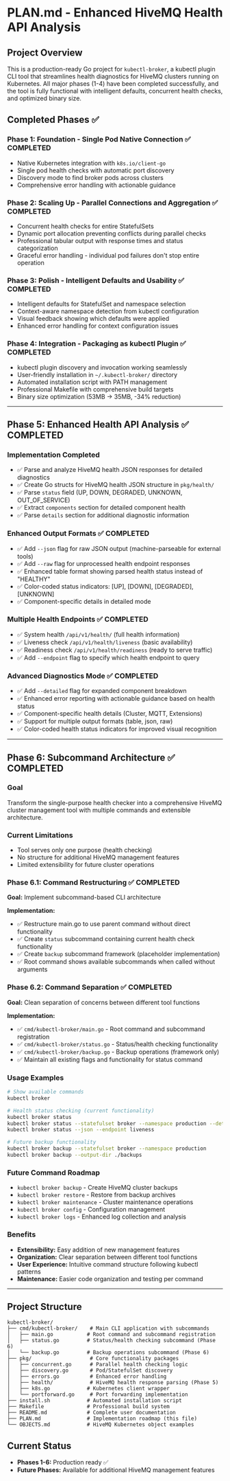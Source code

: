 # PLAN.md - Enhanced HiveMQ Health API Analysis

## Project Overview

This is a production-ready Go project for `kubectl-broker`, a kubectl plugin CLI tool that streamlines health diagnostics for HiveMQ clusters running on Kubernetes. All major phases (1-4) have been completed successfully, and the tool is fully functional with intelligent defaults, concurrent health checks, and optimized binary size.

## Completed Phases ✅

### Phase 1: Foundation - Single Pod Native Connection ✅ COMPLETED
- Native Kubernetes integration with `k8s.io/client-go`
- Single pod health checks with automatic port discovery
- Discovery mode to find broker pods across clusters
- Comprehensive error handling with actionable guidance

### Phase 2: Scaling Up - Parallel Connections and Aggregation ✅ COMPLETED  
- Concurrent health checks for entire StatefulSets
- Dynamic port allocation preventing conflicts during parallel checks
- Professional tabular output with response times and status categorization
- Graceful error handling - individual pod failures don't stop entire operation

### Phase 3: Polish - Intelligent Defaults and Usability ✅ COMPLETED
- Intelligent defaults for StatefulSet and namespace selection
- Context-aware namespace detection from kubectl configuration
- Visual feedback showing which defaults were applied
- Enhanced error handling for context configuration issues

### Phase 4: Integration - Packaging as kubectl Plugin ✅ COMPLETED
- kubectl plugin discovery and invocation working seamlessly
- User-friendly installation in `~/.kubectl-broker/` directory
- Automated installation script with PATH management
- Professional Makefile with comprehensive build targets
- Binary size optimization (53MB → 35MB, -34% reduction)

---

## Phase 5: Enhanced Health API Analysis ✅ COMPLETED

### Implementation Completed
- ✅ Parse and analyze HiveMQ health JSON responses for detailed diagnostics
- ✅ Create Go structs for HiveMQ health JSON structure in `pkg/health/`
- ✅ Parse `status` field (UP, DOWN, DEGRADED, UNKNOWN, OUT_OF_SERVICE)
- ✅ Extract `components` section for detailed component health
- ✅ Parse `details` section for additional diagnostic information

### Enhanced Output Formats ✅ COMPLETED
- ✅ Add `--json` flag for raw JSON output (machine-parseable for external tools)
- ✅ Add `--raw` flag for unprocessed health endpoint responses
- ✅ Enhanced table format showing parsed health status instead of "HEALTHY"
- ✅ Color-coded status indicators: [UP], [DOWN], [DEGRADED], [UNKNOWN]
- ✅ Component-specific details in detailed mode

### Multiple Health Endpoints ✅ COMPLETED
- ✅ System health `/api/v1/health/` (full health information)
- ✅ Liveness check `/api/v1/health/liveness` (basic availability)
- ✅ Readiness check `/api/v1/health/readiness` (ready to serve traffic)
- ✅ Add `--endpoint` flag to specify which health endpoint to query

### Advanced Diagnostics Mode ✅ COMPLETED
- ✅ Add `--detailed` flag for expanded component breakdown
- ✅ Enhanced error reporting with actionable guidance based on health status
- ✅ Component-specific health details (Cluster, MQTT, Extensions)
- ✅ Support for multiple output formats (table, json, raw)
- ✅ Color-coded health status indicators for improved visual recognition

---

## Phase 6: Subcommand Architecture ✅ COMPLETED

### Goal
Transform the single-purpose health checker into a comprehensive HiveMQ cluster management tool with multiple commands and extensible architecture.

### Current Limitations
- Tool serves only one purpose (health checking)
- No structure for additional HiveMQ management features
- Limited extensibility for future cluster operations

### Phase 6.1: Command Restructuring ✅ COMPLETED
**Goal:** Implement subcommand-based CLI architecture

**Implementation:**
- ✅ Restructure main.go to use parent command without direct functionality
- ✅ Create `status` subcommand containing current health check functionality
- ✅ Create `backup` subcommand framework (placeholder implementation)
- ✅ Root command shows available subcommands when called without arguments

### Phase 6.2: Command Separation ✅ COMPLETED
**Goal:** Clean separation of concerns between different tool functions

**Implementation:**
- ✅ `cmd/kubectl-broker/main.go` - Root command and subcommand registration
- ✅ `cmd/kubectl-broker/status.go` - Status/health checking functionality
- ✅ `cmd/kubectl-broker/backup.go` - Backup operations (framework only)
- ✅ Maintain all existing flags and functionality for status command

### Usage Examples
```bash
# Show available commands
kubectl broker

# Health status checking (current functionality)
kubectl broker status
kubectl broker status --statefulset broker --namespace production --detailed
kubectl broker status --json --endpoint liveness

# Future backup functionality
kubectl broker backup --statefulset broker --namespace production
kubectl broker backup --output-dir ./backups
```

### Future Command Roadmap
- `kubectl broker backup` - Create HiveMQ cluster backups
- `kubectl broker restore` - Restore from backup archives
- `kubectl broker maintenance` - Cluster maintenance operations
- `kubectl broker config` - Configuration management
- `kubectl broker logs` - Enhanced log collection and analysis

### Benefits
- **Extensibility:** Easy addition of new management features
- **Organization:** Clear separation between different tool functions
- **User Experience:** Intuitive command structure following kubectl patterns
- **Maintenance:** Easier code organization and testing per command

---

## Project Structure
```
kubectl-broker/
├── cmd/kubectl-broker/    # Main CLI application with subcommands
│   ├── main.go           # Root command and subcommand registration
│   ├── status.go         # Status/health checking subcommand (Phase 6)
│   └── backup.go         # Backup operations subcommand (Phase 6)
├── pkg/                   # Core functionality packages  
│   ├── concurrent.go      # Parallel health checking logic
│   ├── discovery.go       # Pod/StatefulSet discovery
│   ├── errors.go          # Enhanced error handling
│   ├── health/            # HiveMQ health response parsing (Phase 5)
│   ├── k8s.go            # Kubernetes client wrapper
│   └── portforward.go     # Port forwarding implementation
├── install.sh            # Automated installation script
├── Makefile              # Professional build system
├── README.md             # Complete user documentation
├── PLAN.md               # Implementation roadmap (this file)
└── OBJECTS.md            # HiveMQ Kubernetes object examples
```

## Current Status
- **Phases 1-6:** Production ready ✅
- **Future Phases:** Available for additional HiveMQ management features